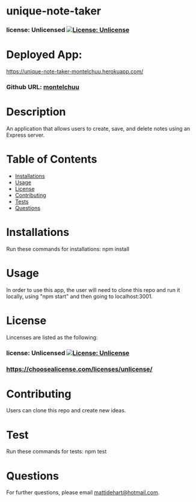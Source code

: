 
  # unique-note-taker
  ### license: Unlicensed [![License: Unlicense](https://img.shields.io/badge/license-Unlicense-blue.svg)](http://unlicense.org/)

  # Deployed App:
  https://unique-note-taker-montelchuu.herokuapp.com/
  
  ### Github URL: [montelchuu](https://github.com/montelchuu/)

  # Description
  An application that allows users to create, save, and delete notes using an Express server.

  # Table of Contents
  * [Installations](#installations)
  * [Usage](#usage)
  * [License](#license)
  * [Contributing](#contributing)
  * [Tests](#tests)
  * [Questions](#questions)

  # Installations
  Run these commands for installations: npm install

  # Usage
  In order to use this app, the user will need to clone this repo and run it locally, using "npm start" and then going to localhost:3001.

  # License
  Lincenses are listed as the following:
  ### license: Unlicensed [![License: Unlicense](https://img.shields.io/badge/license-Unlicense-blue.svg)](http://unlicense.org/)
  ### https://choosealicense.com/licenses/unlicense/

  # Contributing
  Users can clone this repo and create new ideas.

  # Test
  Run these commands for tests:
  npm test

  # Questions
  For further questions, please email mattidehart@hotmail.com.

